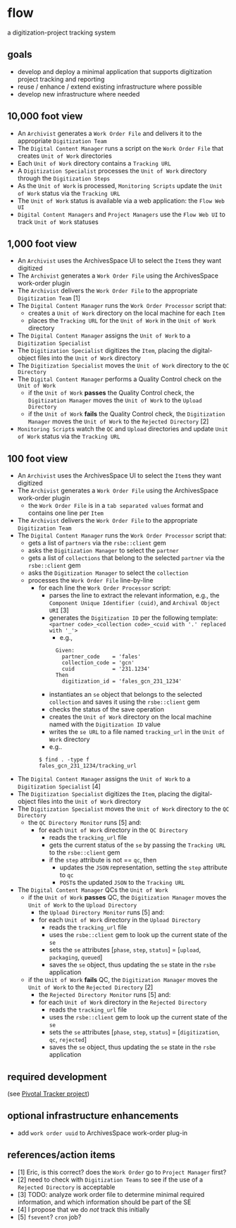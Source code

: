 # flow
a digitization-project tracking system

## goals
* develop and deploy a minimal application that supports digitization project tracking and reporting 
* reuse / enhance / extend existing infrastructure where possible
* develop new infrastructure where needed


## 10,000 foot view
* An `Archivist` generates a `Work Order File` and delivers it to the appropriate `Digitization Team`
* The `Digital Content Manager` runs a script on the `Work Order File` that creates `Unit of Work` directories 
* Each `Unit of Work` directory contains a `Tracking URL`
* A `Digitization Specialist` processes the `Unit of Work` directory through the `Digitization Steps`
* As the `Unit of Work` is processed, `Monitoring Scripts` update the `Unit of Work` status via the `Tracking URL`
* The `Unit of Work` status is available via a web application: the `Flow Web UI`
* `Digital Content Managers` and `Project Managers` use the `Flow Web UI` to track `Unit of Work` statuses


## 1,000 foot view
* An `Archivist` uses the ArchivesSpace UI to select the `Item`s they want digitized
* The `Archivist` generates a `Work Order File` using the ArchivesSpace work-order plugin 
* The `Archivist` delivers the `Work Order File` to the appropriate `Digitization Team` [1]
* The `Digital Content Manager` runs the `Work Order Processor` script that:
  * creates a `Unit of Work` directory on the local machine for each `Item`
  * places the `Tracking URL` for the `Unit of Work` in the `Unit of Work` directory
* The `Digital Content Manager` assigns the `Unit of Work` to a `Digitization Specialist`
* The `Digitization Specialist` digitizes the `Item`, placing the digital-object files into the `Unit of Work` directory
* The `Digitization Specialist` moves the `Unit of Work` directory to the `QC Directory`
* The `Digital Content Manager` performs a Quality Control check on the `Unit of Work` 
  * if the `Unit of Work` **passes** the Quality Control check, the `Digitization Manager` moves the `Unit of Work` to the `Upload Directory`
  * if the `Unit of Work` **fails** the Quality Control check, the `Digitization Manager` moves the `Unit of Work` to the `Rejected Directory` [2]
* `Monitoring Script`s watch the `QC` and `Upload` directories and update `Unit of Work` status via the `Tracking URL`

## 100 foot view
* An `Archivist` uses the ArchivesSpace UI to select the `Item`s they want digitized
* The `Archivist` generates a `Work Order File` using the ArchivesSpace work-order plugin 
  * the `Work Order File` is in a `tab separated values` format and contains one line per `Item`
* The `Archivist` delivers the `Work Order File` to the appropriate `Digitization Team`
* The `Digital Content Manager` runs the `Work Order Processor` script that:
  * gets a list of `partners` via the `rsbe::client` gem
  * asks the `Digitization Manager` to select the `partner` 
  * gets a list of `collections` that belong to the selected `partner` via the `rsbe::client` gem 
  * asks the `Digitization Manager` to select the `collection` 
  * processes the `Work Order File` line-by-line
    * for each line the `Work Order Processor` script:
      * parses the line to extract the relevant information, e.g.,  the `Component Unique Identifier (cuid)`, and `Archival Object URI` [3]
      * generates the `Digitization ID` per the following template: ```<partner code>_<collection code>_<cuid with '.' replaced with '_'>```
        * e.g.,
	    ```
          Given:
            partner_code    = 'fales'
		    collection_code = 'gcn'
		    cuid            = '231.1234'
		  Then
		    digitization_id = 'fales_gcn_231_1234'
	    ```
      * instantiates an `se` object that belongs to the selected `collection` and saves it using the `rsbe::client` gem
      * checks the status of the save operation
      * creates the `Unit of Work` directory on the local machine named with the `Digitization ID` value
      * writes the `se URL` to a file named `tracking_url` in the `Unit of Work` directory
	  * e.g..
	  ```
	  $ find . -type f
	  fales_gcn_231_1234/tracking_url
	  ```
* The `Digital Content Manager` assigns the `Unit of Work` to a `Digitization Specialist` [4]
* The `Digitization Specialist` digitizes the `Item`, placing the digital-object files into the `Unit of Work` directory
* The `Digitization Specialist` moves the `Unit of Work` directory to the `QC Directory`
  * the `QC Directory Monitor` runs [5] and:
    * for each `Unit of Work` directory in the `QC Directory`
      * reads the `tracking_url` file
      * gets the current status of the `se` by passing the `Tracking URL` to the `rsbe::client` gem 
      * if the `step` attribute is not == `qc`, then
        * updates the `JSON` representation, setting the `step` attribute to `qc`
        * `POST`s the updated `JSON` to the `Tracking URL`
* The `Digital Content Manager` QCs the `Unit of Work` 
  * if the `Unit of Work` **passes** QC, the `Digitization Manager` moves the `Unit of Work` to the `Upload Directory`
    * the `Upload Directory Monitor` runs [5] and:
    * for each `Unit of Work` directory in the `Upload Directory`
      * reads the `tracking_url` file
      * uses the `rsbe::client` gem to look up the current state of the `se`
	  * sets the `se` attributes \[`phase`, `step`, `status`\] = \[`upload`, `packaging`, `queued`\]
	  * saves  the `se` object, thus updating the `se` state in the `rsbe` application
  * if the `Unit of Work` **fails** QC, the `Digitization Manager` moves the `Unit of Work` to the `Rejected Directory` [2]
    * the `Rejected Directory Monitor` runs [5] and:
    * for each `Unit of Work` directory in the `Rejected Directory`
      * reads the `tracking_url` file
      * uses the `rsbe::client` gem to look up the current state of the `se`
      * sets the `se` attributes \[`phase`, `step`, `status`\] = \[`digitization`, `qc`, `rejected`\]
	  * saves  the `se` object, thus updating the `se` state in the `rsbe` application

## required development 
(see [Pivotal Tracker project](https://www.pivotaltracker.com/n/projects/1362644))

## optional infrastructure enhancements
* add `work order uuid` to ArchivesSpace work-order plug-in

## references/action items
* [1] Eric, is this correct? does the `Work Order` go to `Project Manager` first?  
* [2] need to check with `Digitization Teams` to see if the use of a `Rejected Directory` is acceptable  
* [3] TODO: analyze work order file to determine minimal required information, and which information should be part of the SE  
* [4] I propose that we do *not* track this initially
* [5] `fsevent`? `cron` job?
